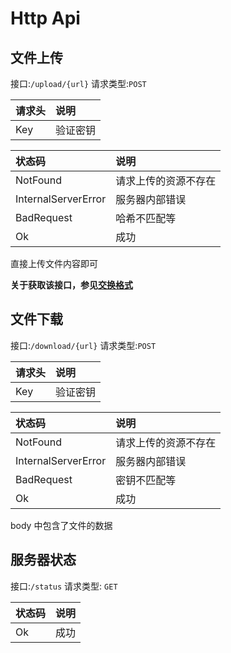 # Http Api

## 文件上传

接口:`/upload/{url}`
请求类型:`POST`

| 请求头 | 说明     |
| :----- | :------- |
| Key    | 验证密钥 |

| 状态码              | 说明                 |
| :------------------ | :------------------- |
| NotFound            | 请求上传的资源不存在 |
| InternalServerError | 服务器内部错误       |
| BadRequest          | 哈希不匹配等         |
| Ok                  | 成功                 |

直接上传文件内容即可

**关于获取该接口，参见[交换格式](./msg_json.md#文件上传请求)**

## 文件下载

接口:`/download/{url}`
请求类型:`POST`

| 请求头 | 说明     |
| :----- | :------- |
| Key    | 验证密钥 |

| 状态码              | 说明                 |
| :------------------ | :------------------- |
| NotFound            | 请求上传的资源不存在 |
| InternalServerError | 服务器内部错误       |
| BadRequest          | 密钥不匹配等         |
| Ok                  | 成功                 |

body 中包含了文件的数据

## 服务器状态

接口:`/status`
请求类型: `GET`

| 状态码 | 说明 |
| :----- | :--- |
| Ok     | 成功 |
